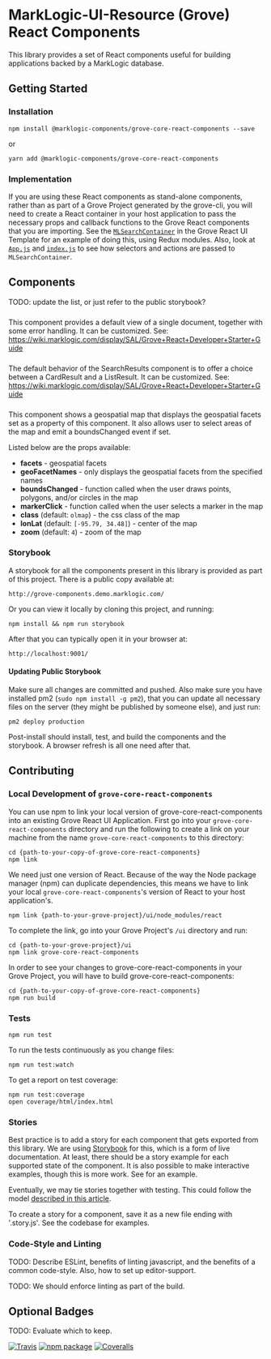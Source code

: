 # MarkLogic-UI-Resource (Grove) React Components

This library provides a set of React components useful for building applications backed by a MarkLogic database.

## Getting Started

### Installation

    npm install @marklogic-components/grove-core-react-components --save 

or

    yarn add @marklogic-components/grove-core-react-components

### Implementation

If you are using these React components as stand-alone components, rather than as part of a Grove Project generated by the grove-cli, you will need to create a React container in your host application to pass the necessary props and callback functions to the Grove React components that you are importing. See the [`MLSearchContainer`](https://project.marklogic.com/repo/projects/NACW/repos/grove-react-template/browse/ui/src/containers/MLSearchContainer.js) in the Grove React UI Template for an example of doing this, using Redux modules. Also, look at [`App.js`](https://project.marklogic.com/repo/projects/NACW/repos/grove-react-template/browse/ui/src/App.js) and [`index.js`](https://project.marklogic.com/repo/projects/NACW/repos/grove-react-template/browse/ui/src/App.js) to see how selectors and actions are passed to `MLSearchContainer`.

## Components

TODO: update the list, or just refer to the public storybook?

### <DetailView />

This component provides a default view of a single document, together with some error handling. It can be customized. See: https://wiki.marklogic.com/display/SAL/Grove+React+Developer+Starter+Guide

### <SearchResults />

The default behavior of the SearchResults component is to offer a choice between a CardResult and a ListResult. It can be customized. See: https://wiki.marklogic.com/display/SAL/Grove+React+Developer+Starter+Guide

### <OpenLayersSearchMap />

This component shows a geospatial map that displays the geospatial facets set as a property of this component. It also allows user to select areas of the map and emit a boundsChanged event if set.

Listed below are the props available:
* **facets** - geospatial facets
* **geoFacetNames** - only displays the geospatial facets from the specified names
* **boundsChanged** - function called when the user draws points, polygons, and/or circles in the map
* **markerClick** - function called when the user selects a marker in the map
* **class** (default: `olmap`) - the css class of the map
* **lonLat** (default: `[-95.79, 34.48]`) - center of the map
* **zoom** (default: `4`) - zoom of the map

### Storybook

A storybook for all the components present in this library is provided as part of this project. There is a public copy available at:

    http://grove-components.demo.marklogic.com/

Or you can view it locally by cloning this project, and running:

    npm install && npm run storybook

After that you can typically open it in your browser at:

    http://localhost:9001/

#### Updating Public Storybook

Make sure all changes are committed and pushed. Also make sure you have installed pm2 (`sudo npm install -g pm2`), that you can update all necessary files on the server (they might be published by someone else), and just run:

    pm2 deploy production

Post-install should install, test, and build the components and the storybook. A browser refresh is all one need after that.

## Contributing

### Local Development of `grove-core-react-components`

You can use npm to link your local version of grove-core-react-components into an existing Grove React UI Application. First go into your `grove-core-react-components` directory and run the following to create a link on your machine from the name `grove-core-react-components` to this directory:

    cd {path-to-your-copy-of-grove-core-react-components}
    npm link

We need just one version of React. Because of the way the Node package manager (npm) can duplicate dependencies, this means we have to link your local `grove-core-react-components`'s version of React to your host application's.

    npm link {path-to-your-grove-project}/ui/node_modules/react

To complete the link, go into your Grove Project's `/ui` directory and run:

    cd {path-to-your-grove-project}/ui
    npm link grove-core-react-components

In order to see your changes to grove-core-react-components in your Grove Project, you will have to build grove-core-react-components:

    cd {path-to-your-copy-of-grove-core-react-components}
    npm run build

### Tests

    npm run test

To run the tests continuously as you change files:

    npm run test:watch

To get a report on test coverage:

    npm run test:coverage
    open coverage/html/index.html

### Stories

Best practice is to add a story for each component that gets exported from this library. We are using [Storybook](https://github.com/storybooks/storybook) for this, which is a form of live documentation. At least, there should be a story example for each supported state of the component. It is also possible to make interactive examples, though this is more work. See <Facets /> for an example.

Eventually, we may tie stories together with testing. This could follow the model [described in this article](https://medium.com/@mlthuret/building-a-react-components-living-documentation-using-react-storybook-5f11f0e7d23e).

To create a story for a component, save it as a new file ending with '.story.js'. See the codebase for examples.

### Code-Style and Linting

TODO: Describe ESLint, benefits of linting javascript, and the benefits of a common code-style. Also, how to set up editor-support.

TODO: We should enforce linting as part of the build.

## Optional Badges

TODO: Evaluate which to keep.

[![Travis][build-badge]][build]
[![npm package][npm-badge]][npm]
[![Coveralls][coveralls-badge]][coveralls]

[build-badge]: https://img.shields.io/travis/user/repo/master.png?style=flat-square
[build]: https://travis-ci.org/user/repo

[npm-badge]: https://img.shields.io/npm/v/npm-package.png?style=flat-square
[npm]: https://www.npmjs.org/package/npm-package

[coveralls-badge]: https://img.shields.io/coveralls/user/repo/master.png?style=flat-square
[coveralls]: https://coveralls.io/github/user/repo
